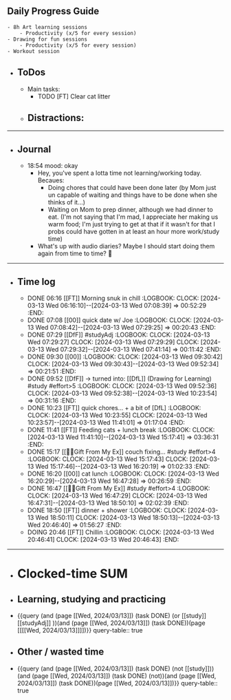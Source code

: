 ## Daily Progress Guide
	- 8h Art learning sessions
		- Productivity (x/5 for every session)
	- Drawing for fun sessions
		- Productivity (x/5 for every session)
	- Workout session
- ## ToDos
	- Main tasks:
		- TODO [FT] Clear cat litter
	- Distractions:
		-
- ---
- ## Journal
	- 18:54 mood: okay
		- Hey, you've spent a lotta time not learning/working today.
		  Becaues:
			- Doing chores that could have been done later (by Mom just un capable of waiting and things have to be done when she thinks of it...)
			- Waiting on Mom to prep dinner, although we had dinner to eat.
			  (I'm not saying that I'm mad, I appreciate her making us warm food; I'm just trying to get at that if it wasn't for that I probs could have gotten in at least an hour more work/study time)
		- What's up with audio diaries? 
		  Maybe I should start doing them again from time to time? :thinking:
- ---
- ## Time log
	- DONE 06:16 [[FT]] Morning snuk in chill
	  :LOGBOOK:
	  CLOCK: [2024-03-13 Wed 06:16:10]--[2024-03-13 Wed 07:08:39] =>  00:52:29
	  :END:
	- DONE 07:08 [[00]] quick date w/ Joe
	  :LOGBOOK:
	  CLOCK: [2024-03-13 Wed 07:08:42]--[2024-03-13 Wed 07:29:25] =>  00:20:43
	  :END:
	- DONE 07:29 [[DfF]] #studyAdj
	  :LOGBOOK:
	  CLOCK: [2024-03-13 Wed 07:29:27]
	  CLOCK: [2024-03-13 Wed 07:29:29]
	  CLOCK: [2024-03-13 Wed 07:29:32]--[2024-03-13 Wed 07:41:14] =>  00:11:42
	  :END:
	- DONE 09:30 [[00]]
	  :LOGBOOK:
	  CLOCK: [2024-03-13 Wed 09:30:42]
	  CLOCK: [2024-03-13 Wed 09:30:43]--[2024-03-13 Wed 09:52:34] =>  00:21:51
	  :END:
	- DONE 09:52 [[DfF]] -> turned into: [[DfL]] (Drawing for Learning) #study #effort>5
	  :LOGBOOK:
	  CLOCK: [2024-03-13 Wed 09:52:36]
	  CLOCK: [2024-03-13 Wed 09:52:38]--[2024-03-13 Wed 10:23:54] =>  00:31:16
	  :END:
	- DONE 10:23 [[FT]] quick chores... + a bit of [DfL]
	  :LOGBOOK:
	  CLOCK: [2024-03-13 Wed 10:23:55]
	  CLOCK: [2024-03-13 Wed 10:23:57]--[2024-03-13 Wed 11:41:01] =>  01:17:04
	  :END:
	- DONE 11:41 [[FT]] Feeding cats + lunch break
	  :LOGBOOK:
	  CLOCK: [2024-03-13 Wed 11:41:10]--[2024-03-13 Wed 15:17:41] =>  03:36:31
	  :END:
	- DONE 15:17 [[🔦📀Gift From My Ex]] couch fixing... #study #effort>4
	  :LOGBOOK:
	  CLOCK: [2024-03-13 Wed 15:17:43]
	  CLOCK: [2024-03-13 Wed 15:17:46]--[2024-03-13 Wed 16:20:19] =>  01:02:33
	  :END:
	- DONE 16:20 [[00]] cat lunch
	  :LOGBOOK:
	  CLOCK: [2024-03-13 Wed 16:20:29]--[2024-03-13 Wed 16:47:28] =>  00:26:59
	  :END:
	- DONE 16:47 [[🔦📀Gift From My Ex]] #study #effort>4
	  :LOGBOOK:
	  CLOCK: [2024-03-13 Wed 16:47:29]
	  CLOCK: [2024-03-13 Wed 16:47:31]--[2024-03-13 Wed 18:50:10] =>  02:02:39
	  :END:
	- DONE 18:50 [[FT]] dinner + shower
	  :LOGBOOK:
	  CLOCK: [2024-03-13 Wed 18:50:11]
	  CLOCK: [2024-03-13 Wed 18:50:13]--[2024-03-13 Wed 20:46:40] =>  01:56:27
	  :END:
	- DOING 20:46 [[FT]] Chillin
	  :LOGBOOK:
	  CLOCK: [2024-03-13 Wed 20:46:41]
	  CLOCK: [2024-03-13 Wed 20:46:43]
	  :END:
- ---
- # Clocked-time SUM
- ## Learning, studying and practicing
- {{query (and (page [[Wed, 2024/03/13]]) (task DONE) (or [[study]] [[studyAdj]] ))(and (page [[Wed, 2024/03/13]]) (task DONE))(page [[[[Wed, 2024/03/13]]]])}}
  query-table:: true
- ## Other / wasted time
- {{query (and (page [[Wed, 2024/03/13]]) (task DONE) (not [[study]]))(and (page [[Wed, 2024/03/13]]) (task DONE) (not))(and (page [[Wed, 2024/03/13]]) (task DONE))(page [[Wed, 2024/03/13]])}}
  query-table:: true